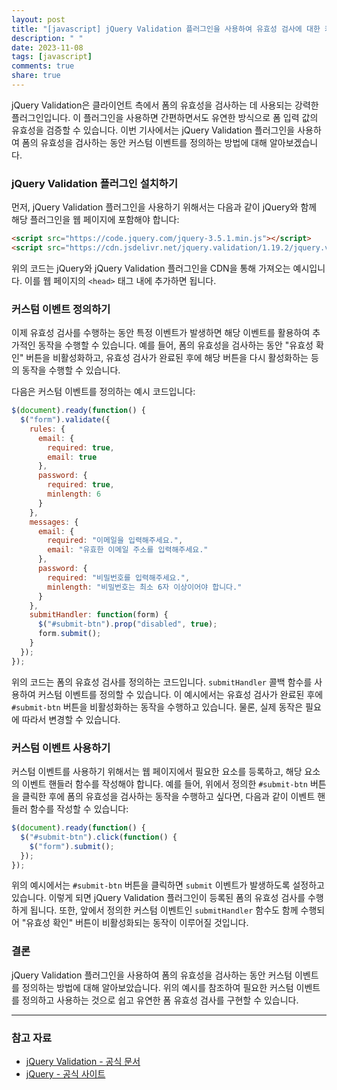 ```yaml
---
layout: post
title: "[javascript] jQuery Validation 플러그인을 사용하여 유효성 검사에 대한 커스텀 이벤트 지정하기"
description: " "
date: 2023-11-08
tags: [javascript]
comments: true
share: true
---
```


jQuery Validation은 클라이언트 측에서 폼의 유효성을 검사하는 데 사용되는 강력한 플러그인입니다. 이 플러그인을 사용하면 간편하면서도 유연한 방식으로 폼 입력 값의 유효성을 검증할 수 있습니다. 이번 기사에서는 jQuery Validation 플러그인을 사용하여 폼의 유효성을 검사하는 동안 커스텀 이벤트를 정의하는 방법에 대해 알아보겠습니다.

### jQuery Validation 플러그인 설치하기

먼저, jQuery Validation 플러그인을 사용하기 위해서는 다음과 같이 jQuery와 함께 해당 플러그인을 웹 페이지에 포함해야 합니다:

```html
<script src="https://code.jquery.com/jquery-3.5.1.min.js"></script>
<script src="https://cdn.jsdelivr.net/jquery.validation/1.19.2/jquery.validate.min.js"></script>
```

위의 코드는 jQuery와 jQuery Validation 플러그인을 CDN을 통해 가져오는 예시입니다. 이를 웹 페이지의 `<head>` 태그 내에 추가하면 됩니다.

### 커스텀 이벤트 정의하기

이제 유효성 검사를 수행하는 동안 특정 이벤트가 발생하면 해당 이벤트를 활용하여 추가적인 동작을 수행할 수 있습니다. 예를 들어, 폼의 유효성을 검사하는 동안 "유효성 확인" 버튼을 비활성화하고, 유효성 검사가 완료된 후에 해당 버튼을 다시 활성화하는 등의 동작을 수행할 수 있습니다.

다음은 커스텀 이벤트를 정의하는 예시 코드입니다:

```javascript
$(document).ready(function() {
  $("form").validate({
    rules: {
      email: {
        required: true,
        email: true
      },
      password: {
        required: true,
        minlength: 6
      }
    },
    messages: {
      email: {
        required: "이메일을 입력해주세요.",
        email: "유효한 이메일 주소를 입력해주세요."
      },
      password: {
        required: "비밀번호를 입력해주세요.",
        minlength: "비밀번호는 최소 6자 이상이어야 합니다."
      }
    },
    submitHandler: function(form) {
      $("#submit-btn").prop("disabled", true);
      form.submit();
    }
  });
});
```

위의 코드는 폼의 유효성 검사를 정의하는 코드입니다. `submitHandler` 콜백 함수를 사용하여 커스텀 이벤트를 정의할 수 있습니다. 이 예시에서는 유효성 검사가 완료된 후에 `#submit-btn` 버튼을 비활성화하는 동작을 수행하고 있습니다. 물론, 실제 동작은 필요에 따라서 변경할 수 있습니다.

### 커스텀 이벤트 사용하기

커스텀 이벤트를 사용하기 위해서는 웹 페이지에서 필요한 요소를 등록하고, 해당 요소의 이벤트 핸들러 함수를 작성해야 합니다. 예를 들어, 위에서 정의한 `#submit-btn` 버튼을 클릭한 후에 폼의 유효성을 검사하는 동작을 수행하고 싶다면, 다음과 같이 이벤트 핸들러 함수를 작성할 수 있습니다:

```javascript
$(document).ready(function() {
  $("#submit-btn").click(function() {
    $("form").submit();
  });
});
```

위의 예시에서는 `#submit-btn` 버튼을 클릭하면 `submit` 이벤트가 발생하도록 설정하고 있습니다. 이렇게 되면 jQuery Validation 플러그인이 등록된 폼의 유효성 검사를 수행하게 됩니다. 또한, 앞에서 정의한 커스텀 이벤트인 `submitHandler` 함수도 함께 수행되어 "유효성 확인" 버튼이 비활성화되는 동작이 이루어질 것입니다.

### 결론

jQuery Validation 플러그인을 사용하여 폼의 유효성을 검사하는 동안 커스텀 이벤트를 정의하는 방법에 대해 알아보았습니다. 위의 예시를 참조하여 필요한 커스텀 이벤트를 정의하고 사용하는 것으로 쉽고 유연한 폼 유효성 검사를 구현할 수 있습니다.

---

### 참고 자료

- [jQuery Validation - 공식 문서](https://jqueryvalidation.org/)
- [jQuery - 공식 사이트](https://jquery.com/)